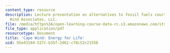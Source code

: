```yaml
---
content_type: resource
description: Lecture presentation on alternatives to fossil fuels courtesy of Cape
  Wind Associates, LLC.
file: /media/https%3A/open-learning-course-data-rc.s3.amazonaws.com/sts-011-american-science-ethical-conflicts-and-political-choices-fall-2007/95e4318d527cb35f2d62cf8c52c21556_lec20_capewind.pdf
file_type: application/pdf
resourcetype: Document
title: 'Cape Wind: Energy for Life'
uid: 95e4318d-527c-b35f-2d62-cf8c52c21556
---
```

